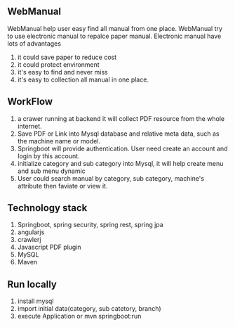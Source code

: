 ## WebManual
WebManual help user easy find all manual from one place.
WebManual try to use electronic manual to repalce paper manual. 
Electronic manual have lots of advantages 
1. it could save paper to reduce cost
2. it could protect environment
3. it's easy to find and never miss
4. it's easy to collection all manual in one place.


## WorkFlow
1. a crawer running at backend it will collect PDF resource from the whole internet.
2. Save PDF or Link into Mysql database and relative meta data, such as the machine name or model.
3. Springboot will provide authentication. User need create an account and login by this account.
4. initialize category and sub category into Mysql, it will help create menu and sub menu dynamic
5. User could search manual by category, sub category, machine's attribute then faviate or view it.


## Technology stack
1. Springboot, spring security, spring rest, spring jpa
2. angularjs
3. crawlerj
4. Javascript PDF plugin
5. MySQL
6. Maven


## Run locally
1. install mysql
2. import initial data(category, sub catetory, branch)
3. execute Application or mvn springboot:run
